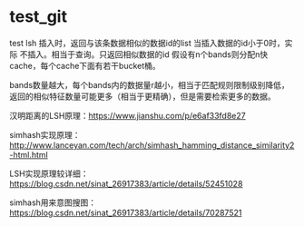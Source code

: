 # test_git
test lsh
插入时，返回与该条数据相似的数据id的list
当插入数据的id小于0时，实际 不插入。相当于查询。只返回相似数据的id
假设有n个bands则分配n快cache，每个cache下面有若干bucket桶。

bands数量越大，每个bands内的数据量r越小，相当于匹配规则限制级别降低，返回的相似特征数量可能更多（相当于更精确），但是需要检索更多的数据。

汉明距离的LSH原理：https://www.jianshu.com/p/e6af33fd8e27

simhash实现原理：http://www.lanceyan.com/tech/arch/simhash_hamming_distance_similarity2-html.html

LSH实现原理较详细：https://blog.csdn.net/sinat_26917383/article/details/52451028

simhash用来意图搜图：https://blog.csdn.net/sinat_26917383/article/details/70287521
